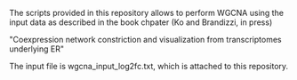 The scripts provided in this repository allows to perform WGCNA using the input data as described in the book chpater (Ko and Brandizzi, in press) 

"Coexpression network constriction and visualization from transcriptomes underlying ER"

The input file is wgcna_input_log2fc.txt, which is attached to this repository. 
